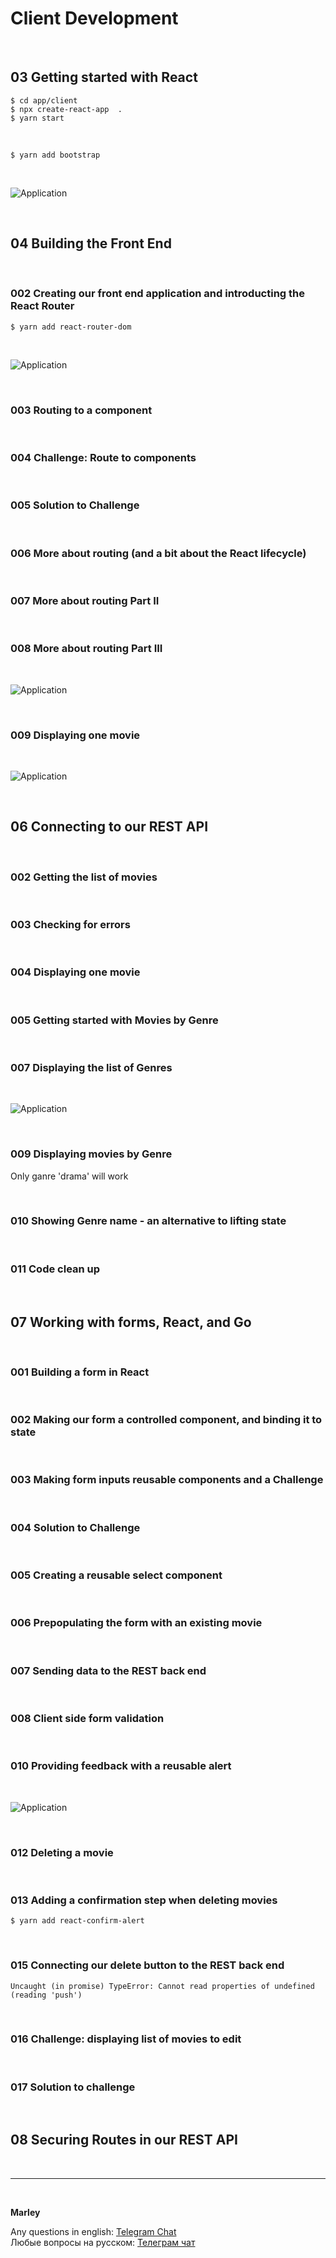# Client Development

<br/>

## 03 Getting started with React

```
$ cd app/client
$ npx create-react-app  .
$ yarn start
```

<br/>

```
$ yarn add bootstrap
```

<br/>

![Application](/img/pic-m03-p01.png?raw=true)

<br/>

## 04 Building the Front End

<br/>

### 002 Creating our front end application and introducting the React Router

```
$ yarn add react-router-dom
```

<br/>

![Application](/img/pic-m04-p01.png?raw=true)

<br/>

### 003 Routing to a component

<br/>

### 004 Challenge: Route to components

<br/>

### 005 Solution to Challenge

<br/>

### 006 More about routing (and a bit about the React lifecycle)

<br/>

### 007 More about routing Part II

<br/>

### 008 More about routing Part III

<br/>

![Application](/img/pic-m04-p02.png?raw=true)

<br/>

### 009 Displaying one movie

<br/>

![Application](/img/pic-m04-p03.png?raw=true)

<br/>

## 06 Connecting to our REST API

<br/>

### 002 Getting the list of movies

<br/>

### 003 Checking for errors

<br/>

### 004 Displaying one movie

<br/>

### 005 Getting started with Movies by Genre

<br/>

### 007 Displaying the list of Genres

<br/>

![Application](/img/pic-m06-p01.png?raw=true)

<br/>

### 009 Displaying movies by Genre

Only ganre 'drama' will work

<br/>

### 010 Showing Genre name - an alternative to lifting state

<br/>

### 011 Code clean up

<br/>

## 07 Working with forms, React, and Go

<br/>

### 001 Building a form in React

<br/>

### 002 Making our form a controlled component, and binding it to state

<br/>

### 003 Making form inputs reusable components and a Challenge

<br/>

### 004 Solution to Challenge

<br/>

### 005 Creating a reusable select component

<br/>

### 006 Prepopulating the form with an existing movie

<br/>

### 007 Sending data to the REST back end

<br/>

### 008 Client side form validation

<br/>

### 010 Providing feedback with a reusable alert

<br/>

![Application](/img/pic-m07-p01.png?raw=true)

<br/>

### 012 Deleting a movie

<br/>

### 013 Adding a confirmation step when deleting movies

```
$ yarn add react-confirm-alert
```

<br/>

### 015 Connecting our delete button to the REST back end

```
Uncaught (in promise) TypeError: Cannot read properties of undefined (reading 'push')
```

<br/>

### 016 Challenge: displaying list of movies to edit

<br/>

### 017 Solution to challenge

<br/>

## 08 Securing Routes in our REST API

<br/>

---

<br/>

**Marley**

Any questions in english: <a href="https://jsdev.org/chat/">Telegram Chat</a>  
Любые вопросы на русском: <a href="https://jsdev.ru/chat/">Телеграм чат</a>
